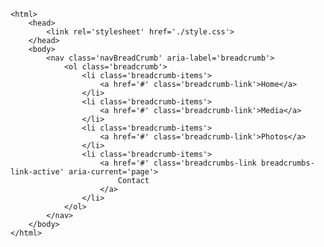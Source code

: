 <Code language='html'>
&lt;html&gt;
    &lt;head&gt;
        &lt;link rel='stylesheet' href='./style.css'&gt;
    &lt;/head&gt;
    &lt;body&gt;
        &lt;nav class='navBreadCrumb' aria-label='breadcrumb'&gt;
            &lt;ol class='breadcrumb'&gt;
                &lt;li class='breadcrumb-items'&gt;
                    &lt;a href='#' class='breadcrumb-link'&gt;Home&lt;/a&gt;
                &lt;/li&gt;
                &lt;li class='breadcrumb-items'&gt;
                    &lt;a href='#' class='breadcrumb-link'&gt;Media&lt;/a&gt;
                &lt;/li&gt;
                &lt;li class='breadcrumb-items'&gt;
                    &lt;a href='#' class='breadcrumb-link'&gt;Photos&lt;/a&gt;
                &lt;/li&gt;
                &lt;li class='breadcrumb-items'&gt;
                    &lt;a href='#' class='breadcrumbs-link breadcrumbs-link-active' aria-current='page'&gt;
                        Contact
                    &lt;/a&gt;
                &lt;/li&gt;
            &lt;/ol&gt;
        &lt;/nav&gt;
    &lt;/body&gt;
&lt;/html&gt;
</Code>